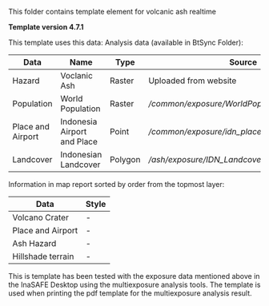 This folder contains template element for volcanic ash realtime

**Template version 4.7.1**

This template uses this data:
Analysis data (available in BtSync Folder):

| Data          | Name          | Type  | Source  |
| ------------- | ------------- | ----- | ------- |
| Hazard | Voclanic Ash | Raster | Uploaded from website |
| Population | World Population | Raster | _/common/exposure/WorldPop_200m.tif_ |
| Place and Airport | Indonesia Airport and Place | Point | _/common/exposure/idn_places_wgs84.shp_ |
| Landcover | Indonesian Landcover | Polygon | _/ash/exposure/IDN_Landcover_250K_WGS84.shp_ |

Information in map report sorted by order from the topmost layer:

| Data        | Style           |
| ----------- | --------------- | 
| Volcano Crater | - |
| Place and Airport | - |
| Ash Hazard | - | 
| Hillshade terrain | - |

This is template has been tested with the exposure data mentioned above in the InaSAFE Desktop using the multiexposure analysis tools. The template is used when printing the pdf template for the multiexposure analysis result.
